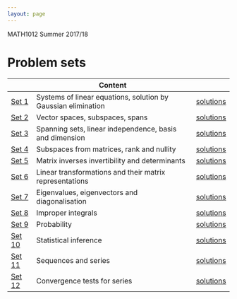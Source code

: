 ```yaml
---
layout: page
---
```


MATH1012 Summer 2017/18 

# Problem sets

|| Content | |
---|---|---|
[Set 1](https://lms.uwa.edu.au/bbcswebdav/courses/MATH1012_TS-SUMM-B_2018/problem%20sets/workshop_1.pdf) |Systems of linear equations, solution by Gaussian elimination| [solutions](https://lms.uwa.edu.au/bbcswebdav/courses/MATH1012_TS-SUMM-B_2018/problem%20sets/workshop_1_soln.pdf)
[Set 2](https://lms.uwa.edu.au/bbcswebdav/courses/MATH1012_TS-SUMM-B_2018/problem%20sets/workshop_2.pdf) |Vector spaces, subspaces, spans| [solutions](https://lms.uwa.edu.au/bbcswebdav/courses/MATH1012_TS-SUMM-B_2018/problem%20sets/workshop_2_soln.pdf)
[Set 3](https://lms.uwa.edu.au/bbcswebdav/courses/MATH1012_TS-SUMM-B_2018/problem%20sets/workshop_3.pdf)|Spanning sets, linear independence, basis and dimension| [solutions](https://lms.uwa.edu.au/bbcswebdav/courses/MATH1012_TS-SUMM-B_2018/problem%20sets/workshop_3_soln.pdf)
[Set 4](https://lms.uwa.edu.au/bbcswebdav/courses/MATH1012_TS-SUMM-B_2018/problem%20sets/workshop_4.pdf)|Subspaces from matrices, rank and nullity| [solutions](https://lms.uwa.edu.au/bbcswebdav/courses/MATH1012_TS-SUMM-B_2018/problem%20sets/workshop_4_soln.pdf)
[Set 5](https://lms.uwa.edu.au/bbcswebdav/courses/MATH1012_TS-SUMM-B_2018/problem%20sets/workshop_5.pdf)|Matrix inverses invertibility and determinants| [solutions](https://lms.uwa.edu.au/bbcswebdav/courses/MATH1012_TS-SUMM-B_2018/problem%20sets/workshop_5_soln.pdf)
[Set 6](https://lms.uwa.edu.au/bbcswebdav/courses/MATH1012_TS-SUMM-B_2018/problem%20sets/workshop_6.pdf)|Linear transformations and their matrix representations| [solutions](https://lms.uwa.edu.au/bbcswebdav/courses/MATH1012_TS-SUMM-B_2018/problem%20sets/workshop_6_soln.pdf)
[Set 7](https://lms.uwa.edu.au/bbcswebdav/courses/MATH1012_TS-SUMM-B_2018/problem%20sets/workshop_7.pdf)|Eigenvalues, eigenvectors and diagonalisation| [solutions](https://lms.uwa.edu.au/bbcswebdav/courses/MATH1012_TS-SUMM-B_2018/problem%20sets/workshop_7_soln.pdf)
[Set 8](https://lms.uwa.edu.au/bbcswebdav/courses/MATH1012_TS-SUMM-B_2018/problem%20sets/workshop_8.pdf)|Improper integrals| [solutions](https://lms.uwa.edu.au/bbcswebdav/courses/MATH1012_TS-SUMM-B_2018/problem%20sets/workshop_8_soln.pdf)
[Set 9](https://lms.uwa.edu.au/bbcswebdav/courses/MATH1012_TS-SUMM-B_2018/problem%20sets/workshop_9.pdf)|Probability| [solutions](https://lms.uwa.edu.au/bbcswebdav/courses/MATH1012_TS-SUMM-B_2018/problem%20sets/workshop_9_soln.pdf)
[Set 10](https://lms.uwa.edu.au/bbcswebdav/courses/MATH1012_TS-SUMM-B_2018/problem%20sets/workshop_10.pdf)|Statistical inference| [solutions](https://lms.uwa.edu.au/bbcswebdav/courses/MATH1012_TS-SUMM-B_2018/problem%20sets/workshop_10_soln.pdf)
[Set 11](https://lms.uwa.edu.au/bbcswebdav/courses/MATH1012_TS-SUMM-B_2018/problem%20sets/workshop_11.pdf)|Sequences and series| [solutions](https://lms.uwa.edu.au/bbcswebdav/courses/MATH1012_TS-SUMM-B_2018/problem%20sets/workshop_11_soln.pdf)
[Set 12](https://lms.uwa.edu.au/bbcswebdav/courses/MATH1012_TS-SUMM-B_2018/problem%20sets/workshop_12.pdf)|Convergence tests for series| [solutions](https://lms.uwa.edu.au/bbcswebdav/courses/MATH1012_TS-SUMM-B_2018/problem%20sets/workshop_12_soln.pdf)